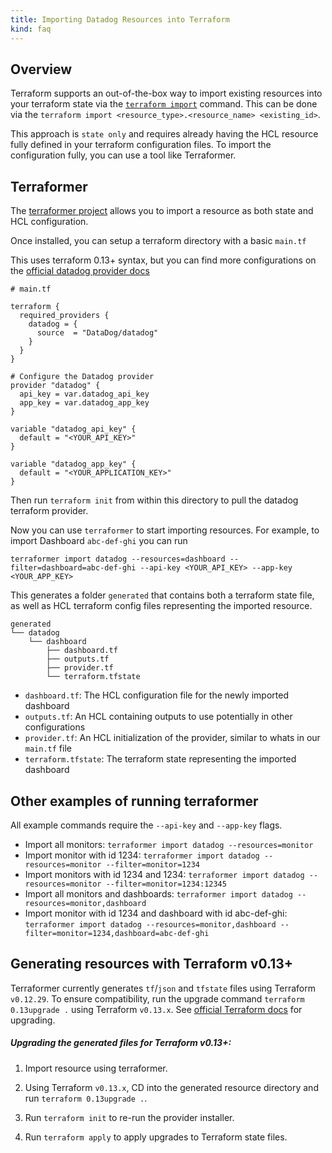 ```yaml
---
title: Importing Datadog Resources into Terraform
kind: faq
---
```


## Overview

Terraform supports an out-of-the-box way to import existing resources into your terraform state via the [`terraform import`][1] command.
This can be done via the `terraform import <resource_type>.<resource_name> <existing_id>`.

This approach is `state only` and requires already having the HCL resource fully defined in your terraform configuration files. To import the configuration fully, you can use a tool like Terraformer.

## Terraformer

The [terraformer project][2] allows you to import a resource as both state and HCL configuration.

Once installed, you can setup a terraform directory with a basic `main.tf`

This uses terraform 0.13+ syntax, but you can find more configurations on the [official datadog provider docs][3]

```hcl
# main.tf

terraform {
  required_providers {
    datadog = {
      source  = "DataDog/datadog"
    }
  }
}

# Configure the Datadog provider
provider "datadog" {
  api_key = var.datadog_api_key
  app_key = var.datadog_app_key
}

variable "datadog_api_key" {
  default = "<YOUR_API_KEY>"
}

variable "datadog_app_key" {
  default = "<YOUR_APPLICATION_KEY>"
}
```

Then run `terraform init` from within this directory to pull the datadog terraform provider.

Now you can use `terraformer` to start importing resources. For example, to import Dashboard `abc-def-ghi` you can run

`terraformer import datadog --resources=dashboard --filter=dashboard=abc-def-ghi --api-key <YOUR_API_KEY> --app-key <YOUR_APP_KEY>`

This generates a folder `generated` that contains both a terraform state file, as well as HCL terraform config files representing the imported resource.

```
generated
└── datadog
    └── dashboard
        ├── dashboard.tf
        ├── outputs.tf
        ├── provider.tf
        └── terraform.tfstate
```

* `dashboard.tf`: The HCL configuration file for the newly imported dashboard
* `outputs.tf`: An HCL containing outputs to use potentially in other configurations
* `provider.tf`: An HCL initialization of the provider, similar to whats in our `main.tf` file
* `terraform.tfstate`: The terraform state representing the imported dashboard

## Other examples of running terraformer

All example commands require the `--api-key` and `--app-key` flags.

* Import all monitors: `terraformer import datadog --resources=monitor`
* Import monitor with id 1234: `terraformer import datadog --resources=monitor --filter=monitor=1234`
* Import monitors with id 1234 and 1234: `terraformer import datadog --resources=monitor --filter=monitor=1234:12345`
* Import all monitors and dashboards: `terraformer import datadog --resources=monitor,dashboard`
* Import monitor with id 1234 and dashboard with id abc-def-ghi: `terraformer import datadog --resources=monitor,dashboard --filter=monitor=1234,dashboard=abc-def-ghi`

## Generating resources with Terraform v0.13+

Terraformer currently generates `tf`/`json` and `tfstate` files using Terraform `v0.12.29`. To ensure compatibility, run the upgrade command `terraform 0.13upgrade .` using Terraform `v0.13.x`. See [official Terraform docs][4] for upgrading.

##### Upgrading the generated files for Terraform v0.13+:

1. Import resource using terraformer.

2. Using Terraform `v0.13.x`, CD into the generated resource directory and run `terraform 0.13upgrade .`.

3. Run `terraform init` to re-run the provider installer.

4. Run `terraform apply` to apply upgrades to Terraform state files.

[1]: https://www.terraform.io/docs/import/index.html
[2]: https://github.com/GoogleCloudPlatform/terraformer
[3]: https://registry.terraform.io/providers/DataDog/datadog/latest/docs
[4]: https://www.terraform.io/upgrade-guides/0-13.html
